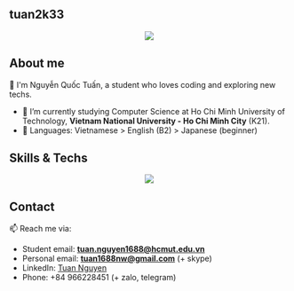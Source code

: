 ## tuan2k33

<p align="center">
  <a href="https://github.com/tuan2k33">
    <img src=https://github-profile-summary-cards.vercel.app/api/cards/repos-per-language?username=tuan2k33&theme=monokai>
  </a>
</p>

## About me 

👋 I'm Nguyễn Quốc Tuấn, a student who loves coding and exploring new techs.
- 🌱 I’m currently studying Computer Science at Ho Chi Minh University of Technology, **Vietnam National University - Ho Chi Minh City** (K21).
- 💬 Languages: Vietnamese > English (B2) > Japanese (beginner)

## Skills & Techs

<p align="center">
  <a href="https://github.com/tuan2k33">
    <img src=https://github-profile-summary-cards.vercel.app/api/cards/repos-per-language?username=tuan2k33&theme=monokai>
  </a>
</p>

## Contact

📫 Reach me via: 
- Student email: **[tuan.nguyen1688@hcmut.edu.vn](mailto:tuan.nguyen1688@hcmut.edu.vn)**
- Personal email: **[tuan1688nw@gmail.com](mailto:tuan1688nw@gmail.com)** (+ skype)
- LinkedIn: [Tuan Nguyen](https://www.linkedin.com/in/tuan2k33/)
- Phone: +84 966228451 (+ zalo, telegram)

